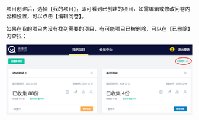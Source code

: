 项目创建后，选择【我的项目】，即可看到已创建的项目，如需编辑或修改问卷内容和设置，可以点击【编辑问卷】。

如果在我的项目内没有找到需要的项目，有可能项目已被删除，可以在【已删除】内查找；

![](/assets/WX20181227-133636.png)

